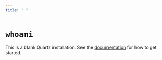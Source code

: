 ```yaml
---
title: ' '
---
```


# `whoami`

This is a blank Quartz installation.
See the [documentation](https://quartz.jzhao.xyz) for how to get started.
